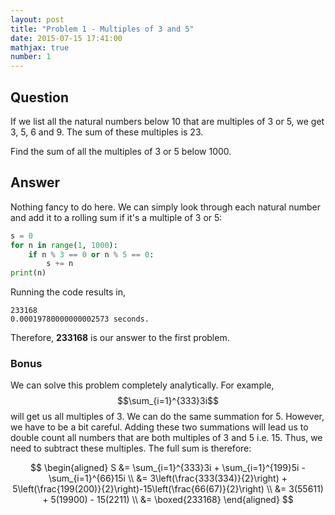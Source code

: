 ```yaml
---
layout: post
title: "Problem 1 - Multiples of 3 and 5"
date: 2015-07-15 17:41:00
mathjax: true
number: 1
---
```


## Question

If we list all the natural numbers below 10 that are multiples of 3  or 5, we get 3, 5, 6 and 9. The sum of these multiples is 23.

Find the sum of all the multiples of 3 or 5 below 1000.

## Answer

Nothing fancy to do here. We can simply look through each natural number and add it to a rolling sum if it's a multiple of 3 or 5:

```python
s = 0
for n in range(1, 1000):
    if n % 3 == 0 or n % 5 == 0:
        s += n
print(n)
```

Running the code results in,

```
233168
0.00019780000000002573 seconds.
```

Therefore, **233168** is our answer to the first problem.

### Bonus

We can solve this problem completely analytically. For example, $$\sum_{i=1}^{333}3i$$ will get us all multiples of 3. We can do the same summation for 5. However, we have to be a bit careful. Adding these two summations will lead us to double count all numbers that are both multiples of 3 and 5 i.e. 15. Thus, we need to subtract these multiples. The full sum is therefore:

$$
\begin{aligned}
S &= \sum_{i=1}^{333}3i + \sum_{i=1}^{199}5i - \sum_{i=1}^{66}15i
\\
&= 3\left(\frac{333(334)}{2}\right) + 5\left(\frac{199(200)}{2}\right)-15\left(\frac{66(67)}{2}\right)
\\ &=
3(55611) + 5(19900) - 15(2211)
\\ &=
\boxed{233168}
\end{aligned}
$$
